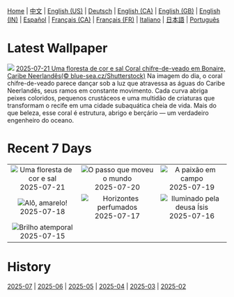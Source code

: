 [Home](../README.md) | [中文](zh-CN.md) | [English (US)](en-US.md) | [Deutsch](de-DE.md) | [English (CA)](en-CA.md) | [English (GB)](en-GB.md) | [English (IN)](en-IN.md) | [Español](es-ES.md) | [Français (CA)](fr-CA.md) | [Français (FR)](fr-FR.md) | [Italiano](it-IT.md) | [日本語](ja-JP.md) | [Português](pt-BR.md)

# Latest Wallpaper
![](https://www.bing.com/th?id=OHR.AcroporaReef_PT-BR8456645465_UHD.jpg)
[2025-07-21 Uma floresta de cor e sal Coral chifre-de-veado em Bonaire, Caribe Neerlandês(© blue-sea.cz/Shutterstock)](https://www.bing.com/th?id=OHR.AcroporaReef_PT-BR8456645465_UHD.jpg)
Na imagem do dia, o coral chifre-de-veado parece dançar sob a luz que atravessa as águas do Caribe Neerlandês, seus ramos em constante movimento. Cada curva abriga peixes coloridos, pequenos crustáceos e uma multidão de criaturas que transformam o recife em uma cidade subaquática cheia de vida. Mais do que beleza, esse coral é estrutura, abrigo e berçário — um verdadeiro engenheiro do oceano.

# Recent 7 Days
|  |  |  |
|:---:|:---:|:---:|
| ![](https://www.bing.com/th?id=OHR.AcroporaReef_PT-BR8456645465_400x240.jpg "Uma floresta de cor e sal") 2025-07-21 | ![](https://www.bing.com/th?id=OHR.BigMoon_PT-BR8604757050_400x240.jpg "O passo que moveu o mundo") 2025-07-20 | ![](https://www.bing.com/th?id=OHR.NationalSoccerDay_PT-BR3956559362_400x240.jpg "A paixão em campo") 2025-07-19 |
| ![](https://www.bing.com/th?id=OHR.HappySunflower_PT-BR8599256131_400x240.jpg "Alô, amarelo!") 2025-07-18 | ![](https://www.bing.com/th?id=OHR.FranceLavender_PT-BR8916363629_400x240.jpg "Horizontes perfumados") 2025-07-17 | ![](https://www.bing.com/th?id=OHR.TemplePhilae_PT-BR9175730450_400x240.jpg "Iluminado pela deusa Ísis") 2025-07-16 |
| ![](https://www.bing.com/th?id=OHR.PerseidsPine_PT-BR0914394834_400x240.jpg "Brilho atemporal") 2025-07-15 |  |  |

# History
[2025-07](../archives/wallpaper/pt-BR/w_2025_07.md) | [2025-06](../archives/wallpaper/pt-BR/w_2025_06.md) | [2025-05](../archives/wallpaper/pt-BR/w_2025_05.md) | [2025-04](../archives/wallpaper/pt-BR/w_2025_04.md) | [2025-03](../archives/wallpaper/pt-BR/w_2025_03.md) | [2025-02](../archives/wallpaper/pt-BR/w_2025_02.md)
